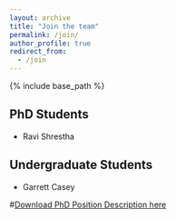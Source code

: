 ```yaml
---
layout: archive
title: "Join the team"
permalink: /join/
author_profile: true
redirect_from:
  - /join
---
```


{% include base_path %}

PhD Students
-----
* Ravi Shrestha

Undergraduate Students
-----
* Garrett Casey


#[Download PhD Position Description here](https://lushawangece.github.io//files/ad.pdf)
  
